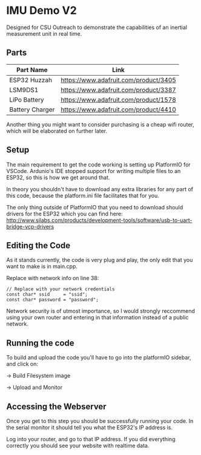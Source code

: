 
# IMU Demo V2

Designed for CSU Outreach to demonstrate the capabilities of an inertial measurement unit in real time.

## Parts ##
Part Name      | Link
-------------  | -------------
ESP32 Huzzah   | https://www.adafruit.com/product/3405
LSM9DS1        | https://www.adafruit.com/product/3387
LiPo Battery   | https://www.adafruit.com/product/1578
Battery Charger| https://www.adafruit.com/product/4410

Another thing you might want to consider purchasing is a cheap wifi router, which will be elaborated on further later.

## Setup ##
The main requirement to get the code working is setting up PlatformIO for VSCode. Ardunio's IDE stopped support for writing multiple files to an ESP32, so this is how we get around that.

In theory you shouldn't have to download any extra libraries for any part of this code, because the platform.ini file facilitates that for you.

The only thing outside of PlatformIO that you need to download should drivers for the ESP32 which you can find here: http://www.silabs.com/products/development-tools/software/usb-to-uart-bridge-vcp-drivers

## Editing the Code ##
As it stands currently, the code is very plug and play, the only edit that you want to make is in main.cpp.

Replace with network info on line 38:
```
// Replace with your network credentials
const char* ssid     = "ssid";
const char* password = "password";
```
Network security is of utmost importance, so I would strongly reccommend using your own router and entering in that information instead of a public network.

## Running the code ##
To build and upload the code you'll have to go into the platformIO sidebar, and click on:

-> Build Filesystem image

-> Upload and Monitor

## Accessing the Webserver ##
Once you get to this step you should be successfully running your code. In the serial monitor it should tell you what the ESP32's IP address is.

Log into your router, and go to that IP address. If you did everything correctly you should see your website with realtime data.

